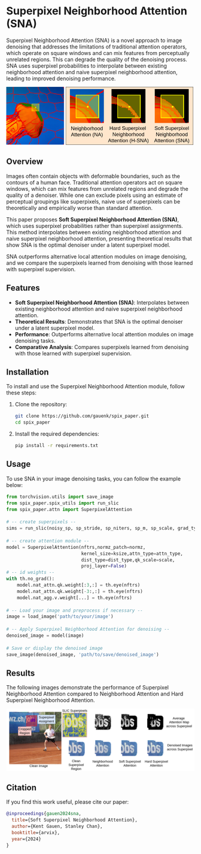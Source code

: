 # Superpixel Neighborhood Attention (SNA)

Superpixel Neighborhood Attention (SNA) is a novel approach to image denoising that addresses the limitations of traditional attention operators, which operate on square windows and can mix features from perceptually unrelated regions. This can degrade the quality of the denoising process. SNA uses superpixel probabilities to interpolate between existing neighborhood attention and naive superpixel neighborhood attention, leading to improved denoising performance.

<img src="assets/superpixel_attn.png" width="500">


## Overview

Images often contain objects with deformable boundaries, such as the contours of a human face. Traditional attention operators act on square windows, which can mix features from unrelated regions and degrade the quality of a denoiser. While one can exclude pixels using an estimate of perceptual groupings like superpixels, naive use of superpixels can be theoretically and empirically worse than standard attention.

This paper proposes **Soft Superpixel Neighborhood Attention (SNA)**, which uses superpixel probabilities rather than superpixel assignments. This method interpolates between existing neighborhood attention and naive superpixel neighborhood attention, presenting theoretical results that show SNA is the optimal denoiser under a latent superpixel model.

SNA outperforms alternative local attention modules on image denoising, and we compare the superpixels learned from denoising with those learned with superpixel supervision.

## Features

- **Soft Superpixel Neighborhood Attention (SNA)**: Interpolates between existing neighborhood attention and naive superpixel neighborhood attention.
- **Theoretical Results**: Demonstrates that SNA is the optimal denoiser under a latent superpixel model.
- **Performance**: Outperforms alternative local attention modules on image denoising tasks.
- **Comparative Analysis**: Compares superpixels learned from denoising with those learned with superpixel supervision.

## Installation

To install and use the Superpixel Neighborhood Attention module, follow these steps:

1. Clone the repository:
    ```bash
    git clone https://github.com/gauenk/spix_paper.git
    cd spix_paper
    ```

2. Install the required dependencies:
    ```bash
    pip install -r requirements.txt
    ```

## Usage

To use SNA in your image denoising tasks, you can follow the example below:

```python
from torchvision.utils import save_image
from spix_paper.spix_utils import run_slic
from spix_paper.attn import SuperpixelAttention

# -- create superpixels --
sims = run_slic(noisy_sp, sp_stride, sp_niters, sp_m, sp_scale, grad_type)[1]

# -- create attention module --
model = SuperpixelAttention(nftrs,normz_patch=normz,
                            kernel_size=ksize,attn_type=attn_type,
                            dist_type=dist_type,qk_scale=scale,
                            proj_layer=False)
# -- id weights --
with th.no_grad():
    model.nat_attn.qk.weight[:3,:] = th.eye(nftrs)
    model.nat_attn.qk.weight[-3:,:] = th.eye(nftrs)
    model.nat_agg.v.weight[...] = th.eye(nftrs)

# -- Load your image and preprocess if necessary --
image = load_image('path/to/your/image')

# -- Apply Superpixel Neighborhood Attention for denoising --
denoised_image = model(image)

# Save or display the denoised image
save_image(denoised_image, 'path/to/save/denoised_image')
```


## Results

The following images demonstrate the performance of Superpixel Neighborhood Attention compared to Neighborhood Attention and Hard Superpixel Neighborhood Attention.

![compare](assets/logo_results.png?)


## Citation

If you find this work useful, please cite our paper:

```bibtex
@inproceedings{gauen2024sna,
  title={Soft Superpixel Neighborhood Attention},
  author={Kent Gauen, Stanley Chan},
  booktitle={arvix},
  year={2024}
}

